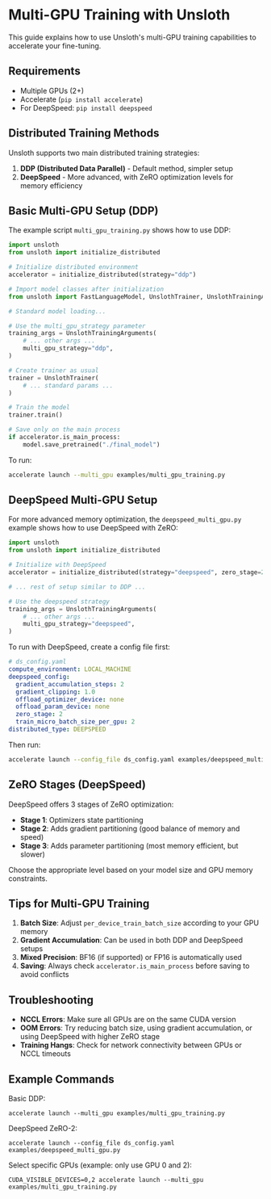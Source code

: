 # Multi-GPU Training with Unsloth

This guide explains how to use Unsloth's multi-GPU training capabilities to accelerate your fine-tuning.

## Requirements

- Multiple GPUs (2+) 
- Accelerate (`pip install accelerate`)
- For DeepSpeed: `pip install deepspeed`

## Distributed Training Methods

Unsloth supports two main distributed training strategies:

1. **DDP (Distributed Data Parallel)** - Default method, simpler setup
2. **DeepSpeed** - More advanced, with ZeRO optimization levels for memory efficiency

## Basic Multi-GPU Setup (DDP)

The example script `multi_gpu_training.py` shows how to use DDP:

```python
import unsloth
from unsloth import initialize_distributed

# Initialize distributed environment
accelerator = initialize_distributed(strategy="ddp")

# Import model classes after initialization
from unsloth import FastLanguageModel, UnslothTrainer, UnslothTrainingArguments

# Standard model loading...

# Use the multi_gpu_strategy parameter
training_args = UnslothTrainingArguments(
    # ... other args ...
    multi_gpu_strategy="ddp",
)

# Create trainer as usual
trainer = UnslothTrainer(
    # ... standard params ...
)

# Train the model
trainer.train()

# Save only on the main process
if accelerator.is_main_process:
    model.save_pretrained("./final_model")
```

To run:
```bash
accelerate launch --multi_gpu examples/multi_gpu_training.py
```

## DeepSpeed Multi-GPU Setup

For more advanced memory optimization, the `deepspeed_multi_gpu.py` example shows how to use DeepSpeed with ZeRO:

```python
import unsloth
from unsloth import initialize_distributed

# Initialize with DeepSpeed
accelerator = initialize_distributed(strategy="deepspeed", zero_stage=2)

# ... rest of setup similar to DDP ...

# Use the deepspeed strategy
training_args = UnslothTrainingArguments(
    # ... other args ...
    multi_gpu_strategy="deepspeed",
)
```

To run with DeepSpeed, create a config file first:

```yaml
# ds_config.yaml
compute_environment: LOCAL_MACHINE
deepspeed_config:
  gradient_accumulation_steps: 2
  gradient_clipping: 1.0
  offload_optimizer_device: none
  offload_param_device: none
  zero_stage: 2
  train_micro_batch_size_per_gpu: 2
distributed_type: DEEPSPEED
```

Then run:
```bash
accelerate launch --config_file ds_config.yaml examples/deepspeed_multi_gpu.py
```

## ZeRO Stages (DeepSpeed)

DeepSpeed offers 3 stages of ZeRO optimization:

- **Stage 1**: Optimizers state partitioning
- **Stage 2**: Adds gradient partitioning (good balance of memory and speed)
- **Stage 3**: Adds parameter partitioning (most memory efficient, but slower)

Choose the appropriate level based on your model size and GPU memory constraints.

## Tips for Multi-GPU Training

1. **Batch Size**: Adjust `per_device_train_batch_size` according to your GPU memory
2. **Gradient Accumulation**: Can be used in both DDP and DeepSpeed setups
3. **Mixed Precision**: BF16 (if supported) or FP16 is automatically used
4. **Saving**: Always check `accelerator.is_main_process` before saving to avoid conflicts

## Troubleshooting

- **NCCL Errors**: Make sure all GPUs are on the same CUDA version
- **OOM Errors**: Try reducing batch size, using gradient accumulation, or using DeepSpeed with higher ZeRO stage
- **Training Hangs**: Check for network connectivity between GPUs or NCCL timeouts

## Example Commands

Basic DDP:
```
accelerate launch --multi_gpu examples/multi_gpu_training.py
```

DeepSpeed ZeRO-2:
```
accelerate launch --config_file ds_config.yaml examples/deepspeed_multi_gpu.py
```

Select specific GPUs (example: only use GPU 0 and 2):
```
CUDA_VISIBLE_DEVICES=0,2 accelerate launch --multi_gpu examples/multi_gpu_training.py
```